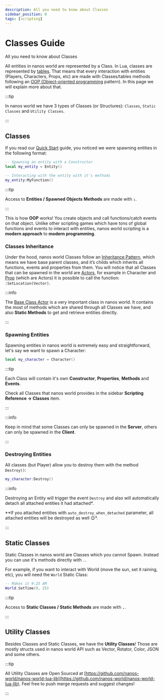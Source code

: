 ```yaml
---
description: All you need to know about Classes
sidebar_position: 0
tags: [scripting]
---
```


# Classes Guide

All you need to know about Classes

All entities in nanos world are represented by a Class. In Lua, classes are represented by [tables](./scripting-reference/glossary/basic-types.md#table). That means that every interaction with entities (Players, Characters, Props, etc) are made with Classes/tables methods following an [OOP \(Object-oriented programming](https://en.wikipedia.org/wiki/Object-oriented_programming) pattern\). In this page we will explain more about that.

:::tip

In nanos world we have 3 types of Classes (or Structures): `Classes`, `Static Classes` and `Utility Classes`.

:::

## Classes

If you read our [Quick Start](./getting-started/quick-start.mdx) guide, you noticed we were spawning entities in the following format:

```lua
-- Spawning an entity with a Constructor
local my_entity = Entity()

-- Interacting with the entity with it's methods
my_entity:MyFunction()
```

:::tip

Access to **Entities / Spawned Objects** **Methods** are made with **`:`**.

:::

This is how **OOP** works! You create objects and call functions/catch events on that object. Unlike other scripting games which have tons of global functions and events to interact with entities, nanos world scripting is a **modern approach** to **modern programming**.

### Classes Inheritance

Under the hood, nanos world Classes follow an [Inheritance Pattern](https://en.wikipedia.org/wiki/Inheritance_%28object-oriented_programming%29), which means we have base parent classes, and it’s childs which inherits all functions, events and properties from them. You will notice that all Classes that can be spawned in the world are [Actors](./scripting-reference/classes/base-classes/actor.mdx), for example in Character and [Prop](./scripting-reference/classes/prop.mdx) \(which are Actors\) it is possible to call the function: `:SetLocation(Vector)`.

:::info

The [Base Class Actor](./scripting-reference/classes/base-classes/actor.mdx) is a very important class in nanos world. It contains the most of methods which are shared through all Classes we have, and also **Static Methods** to get and retrieve entities directly.

:::

### Spawning Entities

Spawning entities in nanos world is extremely easy and straightforward, let's say we want to spawn a Character:

```lua title="Server/Index.lua"
local my_character = Character()
```

:::tip

Each Class will contain it's own **Constructor**, **Properties**, **Methods** and **Events**.

Check all Classes that nanos world provides in the sidebar **Scripting Reference -> Classes** item.

:::

:::info

Keep in mind that some Classes can only be spawned in the **Server**, others can only be spawned in the **Client**.

:::

### Destroying Entities

All classes \(but Player\) allow you to destroy them with the method `Destroy()`:

```lua title="Server/Index.lua"
my_character:Destroy()
```

:::info

Destroying an Entity will trigger the event `Destroy` and also will automatically detach all attached entities it had attached*.

**If you attached entities with `auto_destroy_when_detached` parameter, all attached entities will be destroyed as well 😉*.

:::

## Static Classes

Static Classes in nanos world are Classes which you cannot Spawn. Instead you can use it's methods directly with `.`.

For example, if you want to interact with World \(move the sun, set it raining, etc\), you will need the `World` Static Class:

```lua title="Client/Index.lua"
-- Makes it 9:25 AM
World.SetTime(9, 25)
```

:::tip

Access to **Static Classes / Static Methods** are made with **`.`**.

:::

## Utility Classes

Besides Classes and Static Classes, we have the **Utility Classes**! Those are mostly structs used in nanos world API such as Vector, Rotator, Color, JSON and some others.

:::tip

All Utility Classes are Open Sourced at [https://github.com/nanos-world/nanos-world-lua-lib](https://github.com/nanos-world/nanos-world-lua-lib). Feel free to push merge requests and suggest changes!

:::
